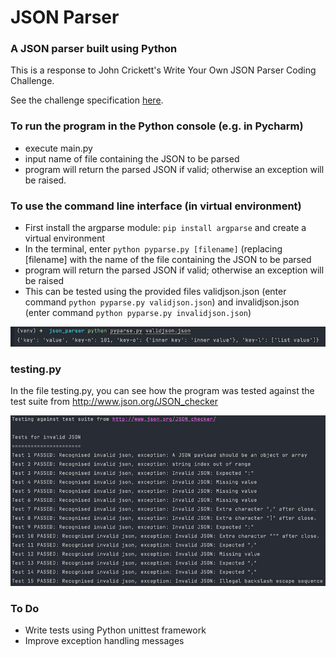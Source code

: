 # JSON Parser

### A JSON parser built using Python

This is a response to John Crickett's Write Your Own JSON Parser Coding Challenge.

See the challenge specification [here](https://codingchallenges.fyi/challenges/challenge-json-parser).

 

### To run the program in the Python console (e.g. in Pycharm)
- execute main.py
- input name of file containing the JSON to be parsed
- program will return the parsed JSON if valid; otherwise an exception will be raised.

### To use the command line interface (in virtual environment)
- First install the argparse module: `pip install argparse` and create a virtual environment
- In the terminal, enter `python pyparse.py [filename]` (replacing [filename] with the name of the file containing the JSON to be parsed
- program will return the parsed JSON if valid; otherwise an exception will be raised
- This can be tested using the provided files validjson.json (enter command `python pyparse.py validjson.json`) and invalidjson.json (enter command `python pyparse.py invalidjson.json`)

![terminal screenshot](terminal.png)

### testing.py
In the file testing.py, you can see how the program was tested against the test suite from http://www.json.org/JSON_checker  

![console screenshot](console.png)  

### To Do
- Write tests using Python unittest framework
- Improve exception handling messages
